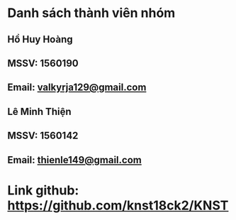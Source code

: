 # Danh sách thành viên nhóm
## Hồ Huy Hoàng
## MSSV: 1560190
## Email: valkyrja129@gmail.com
## Lê Minh Thiện
## MSSV: 1560142
## Email: thienle149@gmail.com
# Link github: https://github.com/knst18ck2/KNST